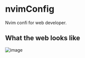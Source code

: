 # nvimConfig


Nvim confi for web developer.






## What the web looks like
![image](https://user-images.githubusercontent.com/63064991/128664873-398be685-2c89-4aee-9748-bac5ad1b99f5.png)


